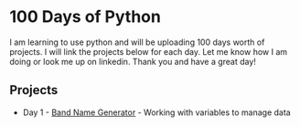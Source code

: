 # 100 Days of Python
I am learning to use python and will be uploading 100 days worth of projects. I will link the projects below for each day. Let me know how I am doing or look me up on linkedin. Thank you and have a great day!

## Projects
* Day 1 - [Band Name Generator](bandnamegenerator/main.py) - Working with variables to manage data
